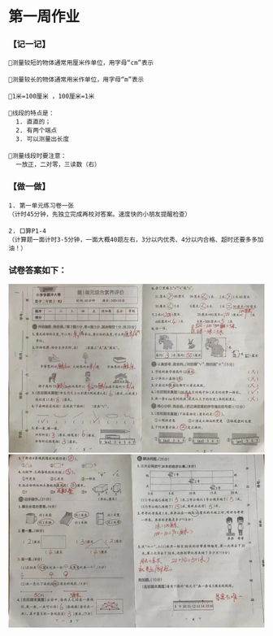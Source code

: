 # 第一周作业

### 【记一记】

```plaintext
🔺测量较短的物体通常用厘米作单位，用字母“cm”表示

🔺测量较长的物体通常用米作单位，用字母“m”表示

🔺1米=100厘米 ，100厘米=1米

🔺线段的特点是：
  1. 直直的；
  2. 有两个端点
  3. 可以测量出长度

🔺测量线段时要注意：
  一放正，二对零，三读数（右）
```

### 【做一做】

```plaintext
1. 第一单元练习卷一张
（计时45分钟，先独立完成再校对答案。速度快的小朋友提醒检查）  

2. 口算P1-4
（计算题一面计时3-5分钟，一面大概40题左右，3分以内优秀、4分以内合格、超时还要多多加油！）  
```


### 试卷答案如下：
![01](/img/01_01.jpg)
![02](/img/01_02.jpg)

